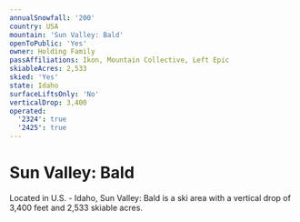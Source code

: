 ```yaml
---
annualSnowfall: '200'
country: USA
mountain: 'Sun Valley: Bald'
openToPublic: 'Yes'
owner: Holding Family
passAffiliations: Ikon, Mountain Collective, Left Epic
skiableAcres: 2,533
skied: 'Yes'
state: Idaho
surfaceLiftsOnly: 'No'
verticalDrop: 3,400
operated:
  '2324': true
  '2425': true
---
```



# Sun Valley: Bald

Located in U.S. - Idaho, Sun Valley: Bald is a ski area with a vertical drop of 3,400 feet and 2,533 skiable acres.
